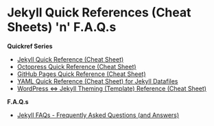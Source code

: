 
# Jekyll Quick References (Cheat Sheets) 'n' F.A.Q.s

**Quickref Series**

- [Jekyll Quick Reference (Cheat Sheet)](JEKYLL.md)
- [Octopress Quick Reference (Cheat Sheet)](OCTOPRESS.md)
- [GitHub Pages Quick Reference (Cheat Sheet)](GITHUB.md)
- [YAML Quick Reference (Cheat Sheet) for Jekyll Datafiles](YAML.md)
- [WordPress <=> Jekyll Theming (Template) Reference (Cheat Sheet)](WORDPRESS.md)

**F.A.Q.s**

- [Jekyll FAQs - Frequently Asked Questions (and Answers)](FAQ.md)
